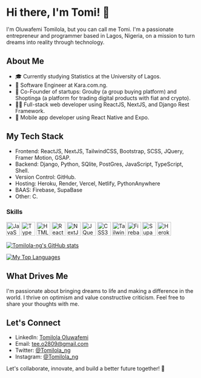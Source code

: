 # Hi there, I'm Tomi! 👋

I'm Oluwafemi Tomilola, but you can call me Tomi. I'm a passionate entrepreneur and programmer based in Lagos, Nigeria, on a mission to turn dreams into reality through technology.

## About Me
- 🎓 Currently studying Statistics at the University of Lagos.
- 💼 Software Engineer at Kara.com.ng.
- 🚀 Co-Founder of startups: Grouby (a group buying platform) and Shoptinga (a platform for trading digital products with fiat and crypto).
- 👨‍💻 Full-stack web developer using ReactJS, NextJS, and Django Rest Framework.
- 📱 Mobile app developer using React Native and Expo.

## My Tech Stack
- Frontend: ReactJS, NextJS, TailwindCSS, Bootstrap, SCSS, JQuery, Framer Motion, GSAP.
- Backend: Django, Python, SQlite, PostGres, JavaScript, TypeScript, Shell.
- Version Control: GitHub.
- Hosting: Heroku, Render, Vercel, Netlify, PythonAnywhere
- BAAS: Firebase, SupaBase
- Other: C.

### Skills

<p align="left">
<a href="https://developer.mozilla.org/en-US/docs/Web/JavaScript" target="_blank" rel="noreferrer"><img src="https://raw.githubusercontent.com/danielcranney/readme-generator/main/public/icons/skills/javascript-colored.svg" width="36" height="36" alt="JavaScript" /></a>
<a href="https://www.typescriptlang.org/" target="_blank" rel="noreferrer"><img src="https://raw.githubusercontent.com/danielcranney/readme-generator/main/public/icons/skills/typescript-colored.svg" width="36" height="36" alt="TypeScript" /></a>
<a href="https://developer.mozilla.org/en-US/docs/Glossary/HTML5" target="_blank" rel="noreferrer"><img src="https://raw.githubusercontent.com/danielcranney/readme-generator/main/public/icons/skills/html5-colored.svg" width="36" height="36" alt="HTML5" /></a>
<a href="https://reactjs.org/" target="_blank" rel="noreferrer"><img src="https://raw.githubusercontent.com/danielcranney/readme-generator/main/public/icons/skills/react-colored.svg" width="36" height="36" alt="React" /></a>
<a href="https://nextjs.org/docs" target="_blank" rel="noreferrer"><img src="https://raw.githubusercontent.com/danielcranney/readme-generator/main/public/icons/skills/nextjs-colored.svg" width="36" height="36" alt="NextJs" /></a>
<a href="https://jquery.com/" target="_blank" rel="noreferrer"><img src="https://raw.githubusercontent.com/danielcranney/readme-generator/main/public/icons/skills/jquery-colored.svg" width="36" height="36" alt="JQuery" /></a>
<a href="https://www.w3.org/TR/CSS/#css" target="_blank" rel="noreferrer"><img src="https://raw.githubusercontent.com/danielcranney/readme-generator/main/public/icons/skills/css3-colored.svg" width="36" height="36" alt="CSS3" /></a>
<a href="https://tailwindcss.com/" target="_blank" rel="noreferrer"><img src="https://raw.githubusercontent.com/danielcranney/readme-generator/main/public/icons/skills/tailwindcss-colored.svg" width="36" height="36" alt="TailwindCSS" /></a>
<a href="https://firebase.google.com/" target="_blank" rel="noreferrer"><img src="https://raw.githubusercontent.com/danielcranney/readme-generator/main/public/icons/skills/firebase-colored.svg" width="36" height="36" alt="Firebase" /></a>
<a href="https://supabase.io/" target="_blank" rel="noreferrer"><img src="https://raw.githubusercontent.com/danielcranney/readme-generator/main/public/icons/skills/supabase-colored.svg" width="36" height="36" alt="Supabase" /></a>
<a href="https://www.heroku.com/" target="_blank" rel="noreferrer"><img src="https://raw.githubusercontent.com/danielcranney/readme-generator/main/public/icons/skills/heroku-colored.svg" width="36" height="36" alt="Heroku" /></a>
</p>

<a href="http://www.github.com/Tomilola-ng"><img src="https://github-readme-stats.vercel.app/api?username=Tomilola-ng&count_private=true&show_icons=true" alt="Tomilola-ng's GitHub stats" /></a>

<a href="https://github.com/Tomilola-ng" align="left"><img src="https://github-readme-stats.vercel.app/api/top-langs/?username=Tomilola-ng&langs_count=10&locale=en" alt="My Top Languages" /></a>

## What Drives Me
I'm passionate about bringing dreams to life and making a difference in the world. I thrive on optimism and value constructive criticism. Feel free to share your thoughts with me.

## Let's Connect
- LinkedIn: [Tomilola Oluwafemi](https://www.linkedin.com/in/tomilola-oluwafemi)
- Email: tee.o2809@gmail.com
- Twitter: [@Tomilola_ng](https://twitter.com/Tomilola_ng)
- Instagram: [@Tomilola_ng](https://instagram.com/Tomilola_ng)
  
Let's collaborate, innovate, and build a better future together! 🚀
